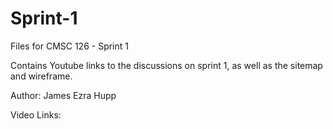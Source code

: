# Sprint-1

Files for CMSC 126 - Sprint 1

Contains Youtube links to the discussions on sprint 1, as well as the sitemap and wireframe.

Author: James Ezra Hupp

Video Links:
